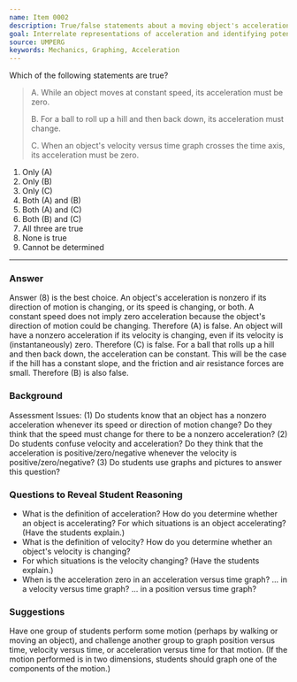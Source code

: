 ```yaml
---
name: Item 0002
description: True/false statements about a moving object's acceleration.
goal: Interrelate representations of acceleration and identifying potential misconceptions.
source: UMPERG
keywords: Mechanics, Graphing, Acceleration
---
```


Which of the following statements are true?

> A. While an object moves at constant speed, its acceleration must be zero.  
>
> B. For a ball to roll up a hill and then back down, its acceleration must change.  
>
> C. When an object's velocity versus time graph crosses the time axis, its acceleration must be zero.  

1. Only (A)
1. Only (B)
1. Only (C)
1. Both (A) and (B)
1. Both (A) and (C)
1. Both (B) and (C)
1. All three are true
1. None is true
1. Cannot be determined


<hr/>

### Answer

Answer (8) is the best choice. An object's acceleration is nonzero if its direction of motion is changing, or its speed is changing, or both.  A constant speed does not imply zero acceleration because the object's direction of motion could be changing.  Therefore (A) is false.  An object will have a nonzero acceleration if its velocity is changing, even if its velocity is (instantaneously) zero.  Therefore (C) is false.  For a ball that rolls up a hill and then back down, the acceleration can be constant.  This will be the case if the hill has a constant slope, and the friction and air resistance forces are small.  Therefore (B) is also false.  

### Background

Assessment Issues: (1) Do students know that an object has a nonzero acceleration whenever its speed or direction of motion change?  Do they think that the speed must change for there to be a nonzero acceleration?  (2) Do students confuse velocity and acceleration?  Do they think that the acceleration is positive/zero/negative whenever the velocity is positive/zero/negative?  (3) Do students use graphs and pictures to answer this question?  

### Questions to Reveal Student Reasoning

* What is the definition of acceleration?  How do you determine whether an object is accelerating?  For which situations is an object accelerating?  (Have the students explain.)
* What is the definition of velocity?  How do you determine whether an object's velocity is changing?
* For which situations is the velocity changing?  (Have the students explain.)
* When is the acceleration zero in an acceleration versus time graph?  ... in a velocity versus time graph?  ... in a position versus time graph?

### Suggestions

Have one group of students perform some motion (perhaps by walking or moving an object), and challenge another group to graph position versus time, velocity versus time, or acceleration versus time for that motion.  (If the motion performed is in two dimensions, students should graph one of the components of the motion.)